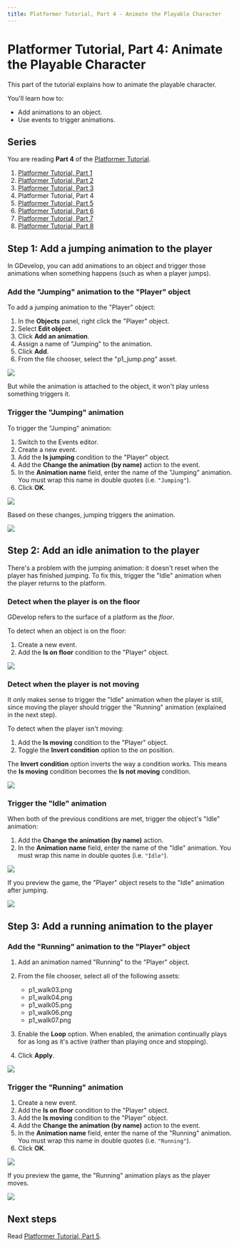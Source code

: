 ```yaml
---
title: Platformer Tutorial, Part 4 - Animate the Playable Character
---
```

# Platformer Tutorial, Part 4: Animate the Playable Character

This part of the tutorial explains how to animate the playable character.

You'll learn how to:

- Add animations to an object.
- Use events to trigger animations.

## Series

You are reading **Part 4** of the [Platformer Tutorial](/gdevelop5/tutorials/platformer/start).

1. [Platformer Tutorial, Part 1](/gdevelop5/tutorials/platformer/start)
2. [Platformer Tutorial, Part 2](/gdevelop5/tutorials/platformer/part-2)
3. [Platformer Tutorial, Part 3](/gdevelop5/tutorials/platformer/part-3)
4. Platformer Tutorial, Part 4
5. [Platformer Tutorial, Part 5](/gdevelop5/tutorials/platformer/part-5)
6. [Platformer Tutorial, Part 6](/gdevelop5/tutorials/platformer/part-6)
7. [Platformer Tutorial, Part 7](/gdevelop5/tutorials/platformer/part-7)
8. [Platformer Tutorial, Part 8](/gdevelop5/tutorials/platformer/part-8)


## Step 1: Add a jumping animation to the player

In GDevelop, you can add animations to an object and trigger those animations when something happens (such as when a player jumps).

### Add the "Jumping" animation to the "Player" object

To add a jumping animation to the "Player" object:

1. In the **Objects** panel, right click the "Player" object.
2. Select **Edit object**.
3. Click **Add an animation**.
4. Assign a name of "Jumping" to the animation.
5. Click **Add**.
6. From the file chooser, select the "p1_jump.png" asset.

![](/gdevelop5/tutorials/platformer/part-4-01.jpg)

But while the animation is attached to the object, it won't play unless something triggers it.

### Trigger the "Jumping" animation

To trigger the "Jumping" animation:

1. Switch to the Events editor.
2. Create a new event.
3. Add the **Is jumping** condition to the "Player" object.
4. Add the **Change the animation (by name)** action to the event.
5. In the **Animation name** field, enter the name of the "Jumping" animation. You must wrap this name in double quotes (i.e. `"Jumping"`).
6. Click **OK**.

![](/gdevelop5/tutorials/platformer/part-4-02.jpg)

Based on these changes, jumping triggers the animation.

![](/gdevelop5/tutorials/platformer/part-4-03.gif)

## Step 2: Add an idle animation to the player

There's a problem with the jumping animation: it doesn't reset when the player has finished jumping. To fix this, trigger the "Idle" animation when the player returns to the platform.

### Detect when the player is on the floor

GDevelop refers to the surface of a platform as the _floor_.

To detect when an object is on the floor:

1. Create a new event.
2. Add the **Is on floor** condition to the "Player" object.

![](/gdevelop5/tutorials/platformer/part-4-04.jpg)

### Detect when the player is not moving

It only makes sense to trigger the "Idle" animation when the player is still, since moving the player should trigger the "Running" animation (explained in the next step).

To detect when the player isn't moving:

1. Add the **Is moving** condition to the "Player" object.
2. Toggle the **Invert condition** option to the _on_ position.

The **Invert condition** option inverts the way a condition works. This means the **Is moving** condition becomes the **Is not moving** condition.

![](/gdevelop5/tutorials/platformer/part-4-05.jpg)

### Trigger the "Idle" animation

When both of the previous conditions are met, trigger the object's "Idle" animation:

1. Add the **Change the animation (by name)** action.
2. In the **Animation name** field, enter the name of the "Idle" animation. You must wrap this name in double quotes (i.e. `"Idle"`).

![](/gdevelop5/tutorials/platformer/part-4-06.jpg)

If you preview the game, the "Player" object resets to the "Idle" animation after jumping.

![](/gdevelop5/tutorials/platformer/part-4-jumping-with-idle-animation.gif)

## Step 3: Add a running animation to the player

### Add the "Running" animation to the "Player" object

1. Add an animation named "Running" to the "Player" object.
2. From the file chooser, select all of the following assets:

   - p1_walk03.png
   - p1_walk04.png
   - p1_walk05.png
   - p1_walk06.png
   - p1_walk07.png
3. Enable the **Loop** option. When enabled, the animation continually plays for as long as it's active (rather than playing once and stopping).
4. Click **Apply**.

![](/gdevelop5/tutorials/platformer/part-4-07.jpg)

### Trigger the "Running" animation

1. Create a new event.
2. Add the **Is on floor** condition to the "Player" object.
3. Add the **Is moving** condition to the "Player" object.
4. Add the **Change the animation (by name)** action to the event.
5. In the **Animation name** field, enter the name of the "Running" animation. You must wrap this name in double quotes (i.e. `"Running"`).
6. Click **OK**.

![](/gdevelop5/tutorials/platformer/part-4-08.jpg)

If you preview the game, the "Running" animation plays as the player moves.

![](/gdevelop5/tutorials/platformer/part-4-running-animation.gif)

## Next steps

Read [Platformer Tutorial, Part 5](/gdevelop5/tutorials/platformer/part-5).